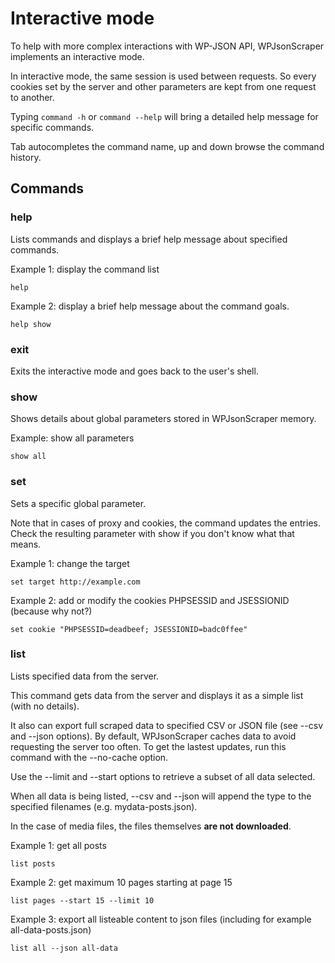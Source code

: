 # Interactive mode

To help with more complex interactions with WP-JSON API, WPJsonScraper implements an interactive mode.

In interactive mode, the same session is used between requests. So every cookies set by the server and other parameters are kept 
from one request to another.

Typing `command -h` or `command --help` will bring a detailed help message for specific commands.

Tab autocompletes the command name, up and down browse the command history.

## Commands

### help

Lists commands and displays a brief help message about specified commands.

Example 1: display the command list

    help

Example 2: display a brief help message about the command goals.

    help show

### exit

Exits the interactive mode and goes back to the user's shell.

### show

Shows details about global parameters stored in WPJsonScraper memory.

Example: show all parameters

    show all

### set

Sets a specific global parameter. 

Note that in cases of proxy and cookies, the command updates the entries. 
Check the resulting parameter with show if you don't know what that means.

Example 1: change the target

    set target http://example.com

Example 2: add or modify the cookies PHPSESSID and JSESSIONID (because why not?)

    set cookie "PHPSESSID=deadbeef; JSESSIONID=badc0ffee"

### list

Lists specified data from the server.

This command gets data from the server and displays it as a simple list (with no details).

It also can export full scraped data to specified CSV or JSON file (see --csv and --json options). By default, 
WPJsonScraper caches data to avoid requesting the server too often. To get the lastest updates, run this command 
with the --no-cache option.

Use the --limit and --start options to retrieve a subset of all data selected.

When all data is being listed, --csv and --json will append the type to the specified filenames (e.g. mydata-posts.json).

In the case of media files, the files themselves **are not downloaded**.

Example 1: get all posts

    list posts

Example 2: get maximum 10 pages starting at page 15

    list pages --start 15 --limit 10

Example 3: export all listeable content to json files (including for example all-data-posts.json)

    list all --json all-data
